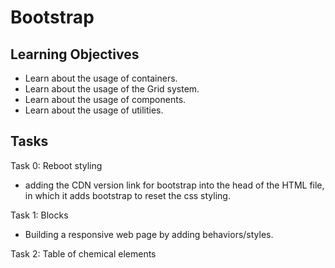 # Bootstrap

## Learning Objectives
- Learn about the usage of containers. 
- Learn about the usage of the Grid system.
- Learn about the usage of components.
- Learn about the usage of utilities.


## Tasks
Task 0: Reboot styling
- adding the CDN version link for bootstrap into the head of the HTML file, in which it adds bootstrap to reset the css styling.

Task 1: Blocks
- Building a responsive web page by adding behaviors/styles.

Task 2: Table of chemical elements

